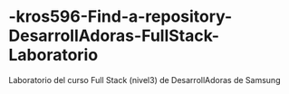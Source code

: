 # -kros596-Find-a-repository-DesarrollAdoras-FullStack-Laboratorio
Laboratorio del curso Full Stack (nivel3) de DesarrollAdoras de Samsung
